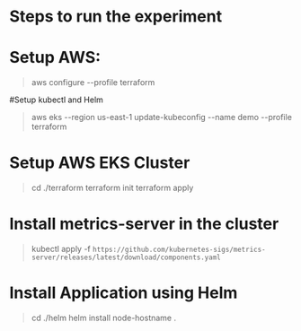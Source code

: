 # Steps to run the experiment

# Setup AWS:

> aws configure --profile terraform

#Setup kubectl and Helm

> aws eks --region us-east-1 update-kubeconfig --name demo --profile terraform

# Setup AWS EKS Cluster

> cd ./terraform
> terraform init
> terraform apply

# Install metrics-server in the cluster

> kubectl apply -f `https://github.com/kubernetes-sigs/metrics-server/releases/latest/download/components.yaml`

# Install Application using Helm

> cd ./helm
> helm install node-hostname .
